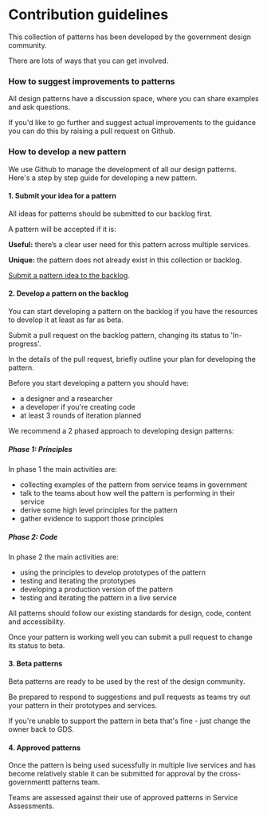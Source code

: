 

# Contribution guidelines

This collection of patterns has been developed by the government design community.

There are lots of ways that you can get involved.


### How to suggest improvements to patterns

All design patterns have a discussion space, where you can share examples and ask questions.

If you'd like to go further and suggest actual improvements to the guidance you can do this by raising a pull request on Github.


### How to develop a new pattern

We use Github to manage the development of all our design patterns. 
Here's a step by step guide for developing a new pattern.


#### 1. Submit your idea for a pattern

All ideas for patterns should be submitted to our backlog first. 

A pattern will be accepted if it is:

**Useful:** there’s a clear user need for this pattern across multiple services.

**Unique:** the pattern does not already exist in this collection or backlog.

[Submit a pattern idea to the backlog](#).


#### 2. Develop a pattern on the backlog

You can start developing a pattern on the backlog if you have the resources to develop it at least as far as beta.

Submit a pull request on the backlog pattern, changing its status to 'In-progress'.

In the details of the pull request, briefly outline your plan for developing the pattern.

Before you start developing a pattern you should have:

- a designer and a researcher
- a developer if you're creating code
- at least 3 rounds of iteration planned

We recommend a 2 phased approach to developing design patterns:

##### Phase 1: Principles

In phase 1 the main activities are:

- collecting examples of the pattern from service teams in government
- talk to the teams about how well the pattern is performing in their service
- derive some high level principles for the pattern
- gather evidence to support those principles


##### Phase 2: Code

In phase 2 the main activities are:

- using the principles to develop prototypes of the pattern
- testing and iterating the prototypes
- developing a production version of the pattern
- testing and iterating the pattern in a live service

All patterns should follow our existing standards for design, code, content and accessibility.

Once your pattern is working well you can submit a pull request to change its status to beta.


#### 3. Beta patterns

Beta patterns are ready to be used by the rest of the design community.

Be prepared to respond to suggestions and pull requests as teams try out your pattern in their prototypes and services.

If you're unable to support the pattern in beta that's fine - just change the owner back to GDS.


#### 4. Approved patterns

Once the pattern is being used sucessfully in multiple live services and has become relatively stable it can be submitted for approval by the cross-governmentt patterns team.

Teams are assessed against their use of approved patterns in Service Assessments.


